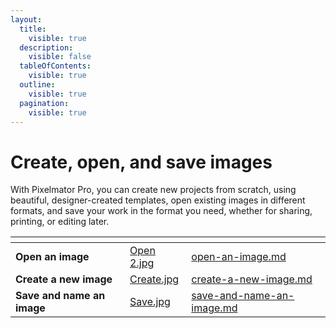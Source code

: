 ```yaml
---
layout:
  title:
    visible: true
  description:
    visible: false
  tableOfContents:
    visible: true
  outline:
    visible: true
  pagination:
    visible: true
---
```


# Create, open, and save images

With Pixelmator Pro, you can create new projects from scratch, using beautiful, designer-created templates, open existing images in different formats, and save your work in the format you need, whether for sharing, printing, or editing later.

<table data-view="cards"><thead><tr><th></th><th data-hidden data-card-cover data-type="files"></th><th data-hidden data-card-target data-type="content-ref"></th></tr></thead><tbody><tr><td><strong>Open an image</strong></td><td><a href="../.gitbook/assets/Open 2.jpg">Open 2.jpg</a></td><td><a href="../open-an-image.md">open-an-image.md</a></td></tr><tr><td><strong>Create a new image</strong></td><td><a href="../.gitbook/assets/Create.jpg">Create.jpg</a></td><td><a href="../pixelmator-pro-basics/create-a-new-image.md">create-a-new-image.md</a></td></tr><tr><td><strong>Save and name an image</strong></td><td><a href="../.gitbook/assets/Save.jpg">Save.jpg</a></td><td><a href="save-and-name-an-image.md">save-and-name-an-image.md</a></td></tr></tbody></table>
